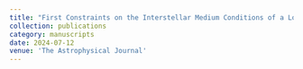 ```yaml
---
title: "First Constraints on the Interstellar Medium Conditions of a Low-mass, Highly Obscured z = 4.27 Main-sequence Galaxy"
collection: publications
category: manuscripts
date: 2024-07-12
venue: 'The Astrophysical Journal'
---
```

